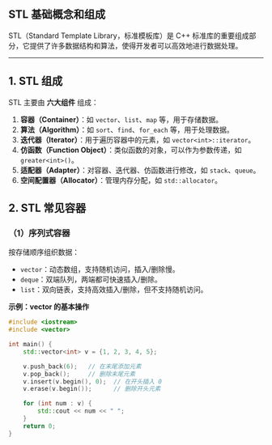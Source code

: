 ## STL 基础概念和组成

STL（Standard Template Library，标准模板库）是 C++ 标准库的重要组成部分，它提供了许多数据结构和算法，使得开发者可以高效地进行数据处理。

------



## **1. STL 组成**

STL 主要由 **六大组件** 组成：

1. **容器（Container）**：如 `vector`、`list`、`map` 等，用于存储数据。
2. **算法（Algorithm）**：如 `sort`、`find`、`for_each` 等，用于处理数据。
3. **迭代器（Iterator）**：用于遍历容器中的元素，如 `vector<int>::iterator`。
4. **仿函数（Function Object）**：类似函数的对象，可以作为参数传递，如 `greater<int>()`。
5. **适配器（Adapter）**：对容器、迭代器、仿函数进行修改，如 `stack`、`queue`。
6. **空间配置器（Allocator）**：管理内存分配，如 `std::allocator`。





## **2. STL 常见容器**

### **（1）序列式容器**

按存储顺序组织数据：

- `vector`：动态数组，支持随机访问，插入/删除慢。
- `deque`：双端队列，两端都可快速插入/删除。
- `list`：双向链表，支持高效插入/删除，但不支持随机访问。

**示例：vector 的基本操作**

```cpp
#include <iostream>
#include <vector>

int main() {
    std::vector<int> v = {1, 2, 3, 4, 5};

    v.push_back(6);   // 在末尾添加元素
    v.pop_back();     // 删除末尾元素
    v.insert(v.begin(), 0);  // 在开头插入 0
    v.erase(v.begin());      // 删除开头元素

    for (int num : v) {
        std::cout << num << " ";
    }
    return 0;
}
```

